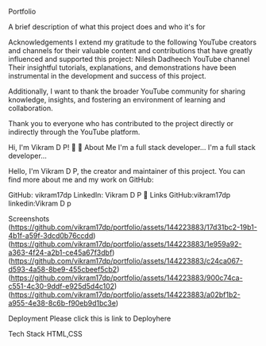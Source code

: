 Portfolio

A brief description of what this project does and who it's for

Acknowledgements
I extend my gratitude to the following YouTube creators and channels for their valuable content and contributions that have greatly influenced and supported this project:
Nilesh Dadheech YouTube channel
Their insightful tutorials, explanations, and demonstrations have been instrumental in the development and success of this project.

Additionally, I want to thank the broader YouTube community for sharing knowledge, insights, and fostering an environment of learning and collaboration.

Thank you to everyone who has contributed to the project directly or indirectly through the YouTube platform.

Hi, I'm Vikram D P! 👋
🚀 About Me
I'm a full stack developer... I'm a full stack developer...

Hello, I'm Vikram D P, the creator and maintainer of this project. You can find more about me and my work on GitHub:

GitHub: vikram17dp
LinkedIn: Vikram D P
🔗 Links
GitHub:vikram17dp linkedin:Vikram D p

Screenshots
(https://github.com/vikram17dp/portfolio/assets/144223883/17d31bc2-19b1-4b1f-a59f-3dcd0b76ccdd) (https://github.com/vikram17dp/portfolio/assets/144223883/1e959a92-a363-4f24-a2b1-ce45a67f3dbf) (https://github.com/vikram17dp/portfolio/assets/144223883/c24ca067-d593-4a58-8be9-455cbeef5cb2) (https://github.com/vikram17dp/portfolio/assets/144223883/900c74ca-c551-4c30-9ddf-e925d5d4c102) (https://github.com/vikram17dp/portfolio/assets/144223883/a02bf1b2-a955-4e38-8c6b-f90eb9d1bc3e)

Deployment
Please click this is link to Deployhere

Tech Stack
HTML,CSS
